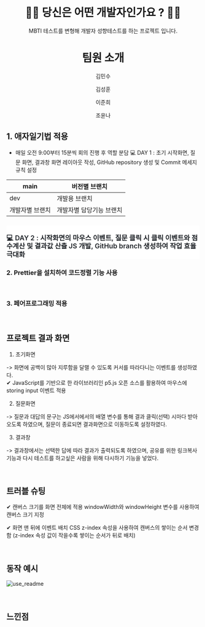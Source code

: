<div align ="center">

# 👨‍💻 당신은 어떤 개발자인가요 ? 👩‍💻

MBTI 테스트를 변형해 개발자 성향테스트를 하는 프로젝트 입니다. 


# 팀원 소개

김민수

김성훈

이준희

조윤나

</div>



## 1. 애자일기법 적용 

- 매일 오전 9:00부터 15분씩 회의 진행 후 역할 분담
💻 DAY 1 : 초기 시작화면, 질문 화면, 결과창 화면 레이아웃 작성, GitHub repository 생성 및 Commit 메세지 규칙 설정

main | 버전별 브랜치
-- | --
dev | 개발용 브랜치
개발자별 브랜치 | 개발자별 담당기능 브랜치

<h3 style="box-sizing: border-box; margin-top: 24px; margin-bottom: 16px; font-size: 1.25em; font-weight: var(--base-text-weight-semibold, 600); line-height: 1.25; color: rgb(31, 35, 40); font-family: -apple-system, BlinkMacSystemFont, &quot;Segoe UI&quot;, &quot;Noto Sans&quot;, Helvetica, Arial, sans-serif, &quot;Apple Color Emoji&quot;, &quot;Segoe UI Emoji&quot;; font-style: normal; font-variant-ligatures: normal; font-variant-caps: normal; letter-spacing: normal; orphans: 2; text-align: start; text-indent: 0px; text-transform: none; white-space: normal; widows: 2; word-spacing: 0px; -webkit-text-stroke-width: 0px; background-color: rgb(255, 255, 255); text-decoration-thickness: initial; text-decoration-style: initial; text-decoration-color: initial;">

</br>
💻 DAY 2 : 시작화면의 마우스 이벤트, 질문 클릭 시 클릭 이벤트와 점수계산 및 결과값 산출 JS 개발, GitHub branch 생성하여 작업 효율 극대화
</br>

### 2. Prettier을 설치하여 코드정렬 기능 사용 
</br>

### 3. 페어프로그래밍 적용 
</br>


## 프로젝트 결과 화면

1. 초기화면

-> 화면에 공백이 많아 지루함을 달랠 수 있도록 커서를 따라다니는 이벤트를 생성하였다.
</br>
✔ JavaScript를 기반으로 한 라이브러리인 p5.js 오픈 소스를 활용하여 마우스에 storing input 이벤트 적용
</br>

2. 질문화면

-> 질문과 대답의 문구는 JS에서에서의 배열 변수를 통해 결과 클릭(선택) 시마다 받아오도록 하였으며, 질문이 종료되면 결과화면으로 이동하도록 설정하였다.
</br>

3. 결과창

-> 결과창에서는 선택한 답에 따라 결과가 출력되도록 하였으며, 공유를 위한 링크복사기능과 다시 테스트를 하고싶은 사람을 위해 다시하기 기능을 넣었다.


</br>

## 트러블 슈팅

✔ 캔버스 크기를 화면 전체에 적용
windowWidth와 windowHeight 변수를 사용하여 캔버스 크기 지정

✔ 화면 맨 뒤에 이벤트 배치
CSS z-index 속성을 사용하여 캔버스의 쌓이는 순서 변경함 (z-index 속성 값이 작을수록 쌓이는 순서가 뒤로 배치)

</br>

## 동작 예시
![use_readme](https://user-images.githubusercontent.com/61442302/236079470-fd27dbd8-ae5e-4608-ad06-2e6c380f51c0.gif)

</br>

## 느낀점 

